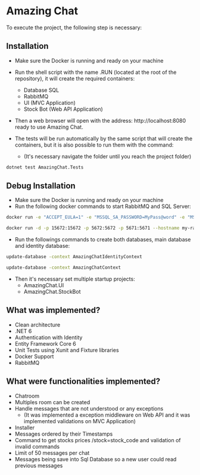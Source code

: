 # Amazing Chat

To execute the project, the following step is necessary: 

## Installation

- Make sure the Docker is running and ready on your machine 

- Run the shell script with the name .RUN (located at the root of the repository), it will create the required containers:

  - Database SQL 
  - RabbitMQ
  - UI (MVC Application)
  - Stock Bot (Web API Application)

- Then a web browser will open with the address: http://localhost:8080 ready to use Amazing Chat. 

- The tests will be run automatically by the same script that will create the containers, but it is also possible to run them with the command:
  - (It's necessary navigate the folder until you reach the project folder)

```bash
dotnet test AmazingChat.Tests
``` 

## Debug Installation

- Make sure the Docker is running and ready on your machine 
- Run the following docker commands to start RabbitMQ and SQL Server:

```bash
docker run -e "ACCEPT_EULA=1" -e "MSSQL_SA_PASSWORD=MyPass@word" -e "MSSQL_PID=Developer" -e "MSSQL_USER=SA" -p 1433:1433 -d --name=sql mcr.microsoft.com/azure-sql-edge
``` 

```bash
docker run -d -p 15672:15672 -p 5672:5672 -p 5671:5671 --hostname my-rabbitmq --name my-rabbitmq-container -e RABBITMQ_DEFAULT_USER=rabbitmq -e RABBITMQ_DEFAULT_PASS=PASSWORD rabbitmq:3-management-alpine
``` 

- Run the followings commands to create both databases, main database and identity database:

```bash
update-database -context AmazingChatIdentityContext
``` 

```bash
update-database -context AmazingChatContext
``` 

- Then it's necessary set multiple startup projects:
  - AmazingChat.UI
  - AmazingChat.StockBot

## What was implemented? 

- Clean architecture 
- .NET 6
- Authentication with Identity
- Entity Framework Core 6
- Unit Tests using Xunit and Fixture libraries
- Docker Support
- RabbitMQ

## What were functionalities implemented? 

- Chatroom 
- Multiples room can be created
- Handle messages that are not understood or any exceptions 
  - (It was implemented a exception middleware on Web API and it was implemented validations on MVC Application)
- Installer
- Messages ordered by their Timestamps
- Command to get stocks prices /stock=stock_code and validation of invalid commands
- Limit of 50 messages per chat
- Messages being save into Sql Database so a new user could read previous messages
